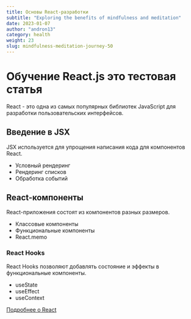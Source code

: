 ```yaml
---
title: Основы React-разработки
subtitle: "Exploring the benefits of mindfulness and meditation"
date: 2023-01-07
author: "andron13"
category: health
weight: 23
slug: mindfulness-meditation-journey-50
---
```


# Обучение React.js это тестовая статья

React - это одна из самых популярных библиотек JavaScript для разработки пользовательских интерфейсов.

## Введение в JSX

JSX используется для упрощения написания кода для компонентов React.

- Условный рендеринг
- Рендеринг списков
- Обработка событий

## React-компоненты

React-приложения состоят из компонентов разных размеров.

- Классовые компоненты
- Функциональные компоненты
- React.memo

### React Hooks 

React Hooks позволяют добавлять состояние и эффекты в функциональные компоненты.

- useState
- useEffect
- useContext

[Подробнее о React](https://reactjs.org)
